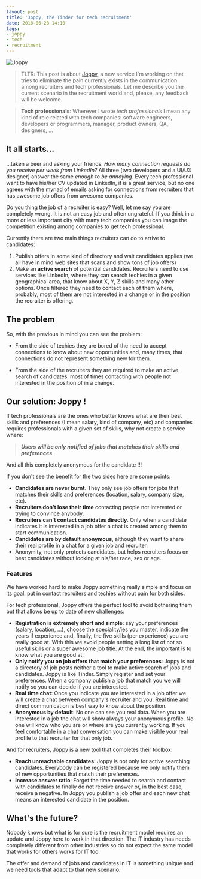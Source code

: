 ```yaml
---
layout: post
title: 'Joppy, the Tinder for tech recruitment'
date: 2018-06-28 14:10
tags:
- joppy
- tech
- recruitment
---
```


<img alt="Joppy" src="{{ site.baseurl }}/assets/uploads/joppy-slogan.png">

> TLTR: This post is about [Joppy](https://www.joppy.me), a new service I'm working on that tries to eliminate the pain currently exists in the communication among recruiters and tech professionals. Let me describe you the current scenario in the recruitment world and, please, any feedback will be welcome.

> **Tech professionals**: Wherever I wrote *tech professionals* I mean any kind of role related with tech companies: software engineers, developers or programmers, manager, product owners, QA, designers, ...

## It all starts...

...taken a beer and asking your friends: *How many connection requests do you receive per week from LinkedIn?* All three (two developers and a UI/UX designer) answer the same *enough to be annoying*. Every tech professional want to have his/her CV updated in LinkedIn, it is a great service, but no one agrees with the myriad of emails asking for connections from recruiters that has awesome job offers from awesome companies.

Do you thing the job of a recruiter is easy? Well, let me say you are completely wrong. It is not an easy job and often ungrateful. If you think in a more or less important city with many tech companies you can image the competition existing among companies to get tech professional.

Currently there are two main things recruiters can do to arrive to candidates:

1. Publish offers in some kind of directory and wait candidates applies (we all have in mind web sites that scans and show tons of job offers)
1. Make an **active search** of potential candidates. Recruiters need to use services like LinkedIn, where they can search techies in a given geographical area, that know about X, Y, Z skills and many other options. Once filtered they need to contact each of them where, probably, most of them are not interested in a change or in the position the recruiter is offering.

## The problem

So, with the previous in mind you can see the problem:

* From the side of techies they are bored of the need to accept connections to know about new opportunities and, many times, that connections do not represent something new for them.

* From the side of the recruiters they are required to make an active search of candidates, most of times contacting with people not interested in the position of in a change.

## Our solution: Joppy !

If tech professionals are the ones who better knows what are their best skills and preferences (I mean salary, kind of company, etc) and companies requires professionals with a given set of skills, why not create a service where:

> ***Users will be only notified of jobs that matches their skills and preferences***.

And all this completely anonymous for the candidate !!!

If you don't see the benefit for the two sides here are some points:

- **Candidates are never burnt**. They only see job offers for jobs that matches their skills and preferences (location, salary, company size, etc).
- **Recruiters don't lose their time** contacting people not interested or trying to convince anybody.
- **Recruiters can't contact candidates directly**. Only when a candidate indicates it is interested in a job offer a chat is created among them to start communication.
- **Candidates are by default anonymous**, although they want to share their real profile in a chat for a given job and recruiter.
- Anonymity, not only protects candidates, but helps recruiters focus on best candidates without looking at his/her race, sex or age.

### Features

We have worked hard to make Joppy something really simple and focus on its goal: put in contact recruiters and techies without pain for both sides.

For tech professional, Joppy offers the perfect tool to avoid bothering them but that allows be up to date of new challenges:

- **Registration is extremely short and simple**: say your preferences (salary, location, ...), choose the speciality/ies you master, indicate the years if experience and, finally, the five skills (per experience) you are really good at. With this we avoid people setting a long list of not so useful skills or a super awesome job title. At the end, the important is to know what you are good at.
- **Only notify you on job offers that match your preferences**: Joppy is not a directory of job posts neither a tool to make active search of jobs and candidates. Joppy is like Tinder. Simply register and set your preferences. When a company publish a job that match you we will notify so you can decide if you are interested.
- **Real time chat**: Once you indicate you are interested in a job offer we will create a chat between company's recruiter and you. Real time and direct communication is best way to know about the position.
- **Anonymous by default**: No one can see you real data. When you are interested in a job the chat will show always your anonymous profile. No one will know who you are or where are you currently working. If you feel comfortable in a chat conversation you can make visible your real profile to that recruiter for that only job.

And for recruiters, Joppy is a new tool that completes their toolbox:

- **Reach unreachable candidates**: Joppy is not only for active searching candidates. Everybody can be registered because we only notify them of new opportunities that match their preferences.
- **Increase answer ratio**: Forget the time needed to search and contact with candidates to finally do not receive answer or, in the best case, receive a negative. In Joppy you publish a job offer and each new chat means an interested candidate in the position.

## What's the future?

Nobody knows but what is for sure is the recruitment model requires an update and Joppy here to work in that direction. The IT industry has needs completely different from other industries so do not expect the same model that works for others works for IT too.

The offer and demand of jobs and candidates in IT is something unique and we need tools that adapt to that new scenario.
